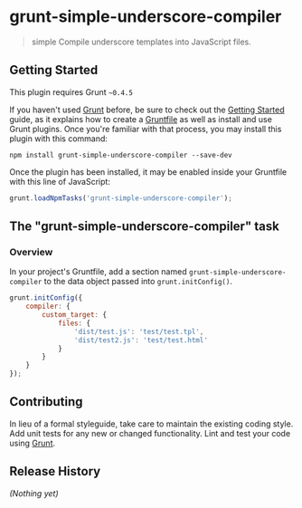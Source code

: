 # grunt-simple-underscore-compiler

> simple Compile underscore templates into JavaScript files.

## Getting Started
This plugin requires Grunt `~0.4.5`

If you haven't used [Grunt](http://gruntjs.com/) before, be sure to check out the [Getting Started](http://gruntjs.com/getting-started) guide, as it explains how to create a [Gruntfile](http://gruntjs.com/sample-gruntfile) as well as install and use Grunt plugins. Once you're familiar with that process, you may install this plugin with this command:

```shell
npm install grunt-simple-underscore-compiler --save-dev
```

Once the plugin has been installed, it may be enabled inside your Gruntfile with this line of JavaScript:

```js
grunt.loadNpmTasks('grunt-simple-underscore-compiler');
```

## The "grunt-simple-underscore-compiler" task

### Overview
In your project's Gruntfile, add a section named `grunt-simple-underscore-compiler` to the data object passed into `grunt.initConfig()`.

```js
grunt.initConfig({
    compiler: {
        custom_target: {
            files: {
                'dist/test.js': 'test/test.tpl',
                'dist/test2.js': 'test/test.html'
            }
        }
    }
});
```

## Contributing
In lieu of a formal styleguide, take care to maintain the existing coding style. Add unit tests for any new or changed functionality. Lint and test your code using [Grunt](http://gruntjs.com/).

## Release History
_(Nothing yet)_
